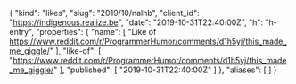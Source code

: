 {
  "kind": "likes",
  "slug": "2019/10/nalhb",
  "client_id": "https://indigenous.realize.be",
  "date": "2019-10-31T22:40:00Z",
  "h": "h-entry",
  "properties": {
    "name": [
      "Like of https://www.reddit.com/r/ProgrammerHumor/comments/d1h5yj/this_made_me_giggle/"
    ],
    "like-of": [
      "https://www.reddit.com/r/ProgrammerHumor/comments/d1h5yj/this_made_me_giggle/"
    ],
    "published": [
      "2019-10-31T22:40:00Z"
    ]
  },
  "aliases": [
  ]
}

